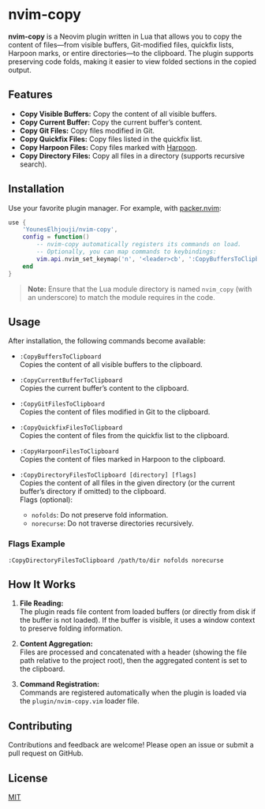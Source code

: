 # nvim-copy

**nvim-copy** is a Neovim plugin written in Lua that allows you to copy the content of files—from visible buffers, Git-modified files, quickfix lists, Harpoon marks, or entire directories—to the clipboard. The plugin supports preserving code folds, making it easier to view folded sections in the copied output.

## Features

- **Copy Visible Buffers:** Copy the content of all visible buffers.
- **Copy Current Buffer:** Copy the current buffer’s content.
- **Copy Git Files:** Copy files modified in Git.
- **Copy Quickfix Files:** Copy files listed in the quickfix list.
- **Copy Harpoon Files:** Copy files marked with [Harpoon](https://github.com/ThePrimeagen/harpoon).
- **Copy Directory Files:** Copy all files in a directory (supports recursive search).

## Installation

Use your favorite plugin manager. For example, with [packer.nvim](https://github.com/wbthomason/packer.nvim):

```lua
use {
    'YounesElhjouji/nvim-copy',
    config = function()
        -- nvim-copy automatically registers its commands on load.
        -- Optionally, you can map commands to keybindings:
        vim.api.nvim_set_keymap('n', '<leader>cb', ':CopyBuffersToClipboard<CR>', { noremap = true, silent = true })
    end
}
```

> **Note:** Ensure that the Lua module directory is named `nvim_copy` (with an underscore) to match the module requires in the code.

## Usage

After installation, the following commands become available:

- `:CopyBuffersToClipboard`  
  Copies the content of all visible buffers to the clipboard.

- `:CopyCurrentBufferToClipboard`  
  Copies the current buffer’s content to the clipboard.

- `:CopyGitFilesToClipboard`  
  Copies the content of files modified in Git to the clipboard.

- `:CopyQuickfixFilesToClipboard`  
  Copies the content of files from the quickfix list to the clipboard.

- `:CopyHarpoonFilesToClipboard`  
  Copies the content of files marked in Harpoon to the clipboard.

- `:CopyDirectoryFilesToClipboard [directory] [flags]`  
  Copies the content of all files in the given directory (or the current buffer’s directory if omitted) to the clipboard.  
  Flags (optional):
  - `nofolds`: Do not preserve fold information.
  - `norecurse`: Do not traverse directories recursively.

### Flags Example

```
:CopyDirectoryFilesToClipboard /path/to/dir nofolds norecurse
```

## How It Works

1. **File Reading:**  
   The plugin reads file content from loaded buffers (or directly from disk if the buffer is not loaded). If the buffer is visible, it uses a window context to preserve folding information.

2. **Content Aggregation:**  
   Files are processed and concatenated with a header (showing the file path relative to the project root), then the aggregated content is set to the clipboard.

3. **Command Registration:**  
   Commands are registered automatically when the plugin is loaded via the `plugin/nvim-copy.vim` loader file.

## Contributing

Contributions and feedback are welcome! Please open an issue or submit a pull request on GitHub.

## License

[MIT](LICENSE)
